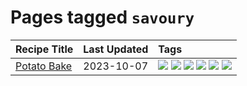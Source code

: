 # Pages tagged `savoury`

|Recipe Title|Last Updated|Tags
|:---|:---|:---|
|[Potato Bake](../recipes/potatobake.md)|2023-10-07|[![](https://img.shields.io/badge/tag-baked-1433c8)](../tags/baked.md) [![](https://img.shields.io/badge/tag-cheesey-208450)](../tags/cheesey.md) [![](https://img.shields.io/badge/tag-dairy-f1d19f)](../tags/dairy.md) [![](https://img.shields.io/badge/tag-potato-5d33f3)](../tags/potato.md) [![](https://img.shields.io/badge/tag-savoury-cb29b)](../tags/savoury.md) [![](https://img.shields.io/badge/tag-sides-d4602a)](../tags/sides.md)|